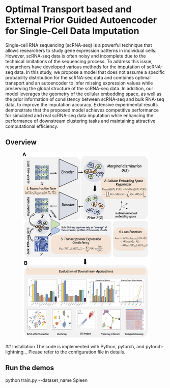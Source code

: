 # Optimal Transport based and External Prior Guided Autoencoder for Single-Cell Data Imputation
Single-cell RNA sequencing (scRNA-seq) is a powerful technique that allows researchers to study gene expression patterns in individual cells. However, scRNA-seq data is often noisy and incomplete due to the technical limitations of the sequencing process. To address this issue, researchers have developed various methods for the imputation of scRNA-seq data. In this study, we propose a model that does not assume a specific probability distribution for the scRNA-seq data and combines optimal transport and an autoencoder to infer missing expression values while preserving the global structure of the scRNA-seq data. In addition, our model leverages the geometry of the cellular embedding space, as well as the prior information of consistency between scRNA-seq and bulk RNA-seq data, to improve the imputation accuracy. Extensive experimental results demonstrate that the proposed model achieves competitive performance for simulated and real scRNA-seq data imputation while enhancing the performance of downstream clustering tasks and maintaining attractive computational efficiency.

## Overview
<div align=center>
<img src="https://github.com/XuYuanchi/Bis/blob/main/framework.png" height="600" width="400">
</div>
## Installation
The code is implemented with Python, pytorch, and pytorch-lightning...
Please refer to the configuration file in details.

## Run the demos
python train.py --dataset_name Spleen
